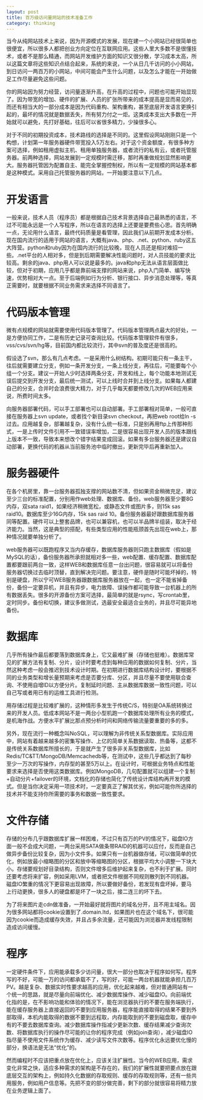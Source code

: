 ```yaml
---
layout: post
title: 百万级访问量网站的技术准备工作
category: thinking
---
```


当今从纯网站技术上来说，因为开源模式的发展，现在建一个小网站已经很简单也很便宜，所以很多人都把创业方向定位在互联网应用。这些人里大多数不是很懂技术，或者不是那么精通，而网站开发维护方面的知识又很分散，学习成本太高，所以这篇文章将这些知识点结合起来，系统的来说，一个从日几千访问的小小网站，到日访问一两百万的小网站，中间可能会产生什么问题，以及怎么才能在一开始做足工作尽量避免这些问题。

你的网站因为努力经营，访问量逐渐升高，在升高的过程中，问题也可能开始显现了。因为带宽的增加、硬件的扩展、人员的扩张所带来的成本提高是显而易见的，而还有相当大的一部分成本是因为代码重构、架构重构，甚至底层开发语言更换引起的，最坏的情况就是数据丢失，所有努力付之一炬。这类成本支出大多数在一开始就可以避免，先打好基础，往后可以省很多精力，少操很多心。

对于不同的初期投资成本，技术路线的选择是不同的。这里假设网站刚刚只是一个构想，计划第一年服务器硬件带宽投入5万左右。对于这个资金额度，有很多种方案可选择，例如租用虚拟主机、租用单独服务器，或者流行的私有云，或者托管服务器。前两种选择，网站发展到一定规模时需迁移，那时再重做规划显然影响更大。服务器托管因为配置自主、能完全掌握控制权，所以有一定规模的网站基本都是这种模式。采用自己托管服务器的网站，一开始要注意以下几点。


# 开发语言

一般来说，技术人员（程序员）都是根据自己技术背景选择自己最熟悉的语言，不过不可能永远是一个人写程序，所以在语言的选择上还要是要费些心思。首先明确一点，无论用什么语言，最终代码质量是看管理，因此我们从前期开发成本分析。现在国内流行的适用于网站的语言，大概有java、php、.net、python、ruby这五大阵营。python和ruby因为在国内流行的比较晚，现在人员还是相对难招一些。.net平台的人相对多，但是到后期需要解决性能问题时，对人员技能的要求比较高。剩余的java、php用人可以说是最多的。java和php无法从语言层面做比较，但对于初期，应用几乎都是靠前端支撑的网站来说，php入门简单、编写快速，优势相对大一点。至于后端例如行为分析、银行接口、异步消息处理等，等真正需要时，就要根据不同业务需求来选择不同语言了。

# 代码版本管理

微有点规模的网站就需要使用代码版本管理了。代码版本管理两点最大的好处，一是方便协同工作，二是有历史记录可查询比较。代码版本管理软件有很多，vss/cvs/svn/hg等，目前国内都比较流行，其中svn的普及度还是很高的。

假设选了svn，那么有几点考虑。一是采用什么树结构。初期可能只有一条主干，往后就需要建立分支，例如一条开发分支，一条上线分支，再往后，可能要每个小组一个分支。建议一开始人少时选择两条分支，开发和线上，每个功能本地测试无误后提交到开发分支，最后统一测试，可以上线时合并到上线分支。如果每人都建自己的分支，合并时会浪费很大精力，对于几乎每天都要修改几次的WEB应用来说，所费时间太多。

向服务器部署代码，可以手工部署也可以自动部署。手工部署相对简单，一般可直接在服务器上svn update，或者找个新目录svn checkout，再把web root给ln -s过去。应用越复杂，部署越复杂，没有什么统一标准，只是别再用ftp上传那种形式，一是上传时文件引用不一致错误率增加，二是很容易出现开发人员的版本跟线上版本不一致，导致本来想改个错字结果变成回滚。如果有多台服务器还是建议自动部署，更换代码的机器从当前服务池中临时撤出，更新完毕后再重新加入。

# 服务器硬件

在各个机房里，靠一台服务器孤独支撑的网站数不清，但如果资金稍微充足，建议至少三台的标准配置，分别用作web处理、数据库、备份。web服务器至少要8G内存，双sata raid1，如果经济稍微宽松，或静态文件或图片多，则15k sas raid10。数据库至少16G内存，15k sas raid 10。备份服务器最好跟数据库服务器同等配置。硬件可以上整套品牌，也可以兼容机，也可以半品牌半组装，取决于经济能力。当然，这是典型的搭配，有些类型应用的性能瓶颈首先出现在web上，那种情况就要单独分析了。

web服务器可以既跑程序又当内存缓存，数据库服务器则只跑主数据库（假如是MySQL的话），备份服务器所承担就相对多一些，web配置、缓存配置、数据库配置都要跟前两台一致，这样WEB和数据库任意一台出问题，很容易就可以将备份服务器切换过去临时顶替，直到解决完问题。要注意，硬件是随时可能坏掉的，特别是硬盘，所以宁可WEB服务器跟数据库服务器放在一起，也一定不能省掉备份，备份一定要异机，并且有异步，电力故障、误操作都可能导致一台机器上的所有数据丢失。很多的开源备份方案可选择，最简单的就是rsync，写crontab里，定时同步。备份和切换，建议多做测试，选最安全最适合业务的，并且尽可能异地备份。

# 数据库

几乎所有操作最后都要落到数据库身上，它又最难扩展（存储也挺难）。数据库常见的扩展方法有复制、分片，设计时要考虑到每种应用的数据如何复制、分片，当然这种考虑一般会推迟到技术设计时期。在初期进行数据库结构设计时，要根据不同的业务类型和增长量预期来考虑是否要分库、分区，并且尽量不要使用联合查询、不使用自增ID以方便分片。复制延时问题、主从数据库数据一致性问题，可以自己写或者用已有的运维工具进行检测。

用存储过程是比较难扩展的，这种情形多发生于传统C/S，特别是OA系统转换过来的开发人员。低成本网站不是一两台小型机跑一个数据库处理所有业务的模式，是机海作战。方便水平扩展比那点预分析时间和网络传输流量要重要的多的多。

另外，现在流行一种概念叫NoSQL，可以理解为非传统关系型数据库。实际应用中，网站有着越来越多的密集写操作、上亿的简单关系数据读取、热备等，这都不是传统关系数据库所擅长的，于是就产生了很多非关系型数据库，比如Redis/TC&TT/MongoDB/Memcachedb等，在测试中，这些几乎都达到了每秒至少一万次的写操作，内存型的甚至5万以上。在设计时，可根据业务特点和性能要求来选择是否使用这类数据库。例如MongoDB，几句配置就可以组建一个复制+自动分片+failover的环境，文档化的存储也简化了传统设计库结构再开发的模式。但是当你决定采用一项技术时，一定要真正了解其优劣，例如可能你所选择的技术并不能支持你所需要的事务和数据一致性要求。


# 文件存储

存储的分布几乎跟数据库扩展一样困难，不过只有百万的PV的情况下，磁盘IO方面一般不会成大问题，一两台采用SATA做条带RAID的机器可以应付，反而是自己做异步备份比较复杂，因为小文件多。如果只有一台机器做存储，可以做简单的优化，例如放最小缩略图的分区和放中等缩略图的分区，根据平均大小调整一下块大小。存储要规划好目录结构，否则文件增多后维护起来复杂，也不利于扩展。同时还要考虑将来扩容，例如采用LVM，或者把文件根据不同规则散列到不同机器。磁盘IO繁重的情况下更容易出现故障，所以要做好备份，若发现有盘坏掉，要马上行动更换，很多人的硬盘都是坏了一块之后，接二连三的坏下去。

为了将来图片走cdn做准备，一开始最好就将图片的域名分开，且不用主域名。因为很多网站都将cookie设置到了.domain.ltd，如果图片也在这个域名下，很可能因为cookie而造成缓存失效，并且占多余流量，还可能因为浏览器并发线程限制造成访问缓慢。

# 程序

一定硬件条件下，应用能承载多少访问量，很大一部分也取决于程序如何写。程序写的不好，可能一万的访问都承载不了，写的好，可能一两台机器就能承担几百万PV。越是复杂、数据实时性要求越高的应用，优化起来越难，但对普通网站有一个统一的思路，就是尽量向前端优化、减少数据库操作、减少磁盘IO。向前端优化指的是，在不影响功能和体验的情况下，能在浏览器执行的不要在服务端执行，能在缓存服务器上直接返回的不要到应用服务器，程序能直接取得的结果不要到外部取得，本机内能取得的数据不要到远程取，内存能取到的不要到磁盘取，缓存中有的不要去数据库查询。减少数据库操作指减少更新次数、缓存结果减少查询次数、将数据库执行的操作尽可能的让你的程序完成（例如join查询），减少磁盘IO指尽量不使用文件系统作为缓存、减少读写文件次数等。程序优化永远要优化慢的部分，换语法是无法“优化”的。

然而编程时不应该把重点放在优化上，应该关注扩展性。当今的WEB应用，需求变化非常之快，适应多种需求的架构是不存在的，我们的扩展性就要把要点放在跟底层交互的架构上，例如持久化数据的存取规则、缓存的存取规则等，还有一些共用服务，例如用户信息等。先把不变的部分做完善，剩下的部分就很容易将精力放在业务逻辑上面了。

